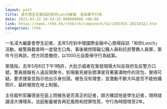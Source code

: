 ```yaml
---
layout: post
title: 浸大學生記者採訪和你Lunch被捕　准自簽守行為
date: 2021-03-22 18:54:22.000000000 +08:00
link: https://news.rthk.hk/rthk/ch/component/k2/1581935-20210322.htm
categories: rthk
---
```


一名浸大編委會學生記者，去年5月到中環國際金融中心商場採訪「和你Lunch」活動，被警員截查時一度發生口角，事後被控阻礙公職人員和抗拒警務人員罪，案件今日再訊，控方同意撤控，以1000元自簽保守行為結案。

案情指，去年5月8日下午1時許，大批示威者在案發現場大叫反政府及反警方口號，警員接報有人違反限聚令，到場看見被告鄧澤旻背著塞滿物件的背包，覺得可疑，要求搜查並指示他出示身份證。被告沒有理會，並激動不斷大叫是否不能拍攝照片，最終被按在地上制服。

主任裁判官羅德泉在庭上問被告是否真正的記者，辯方確認他是學生記者，現時就讀浸大傳理系，法庭衡量被告再犯風險和控罪性質，守行為時間增至2年。
